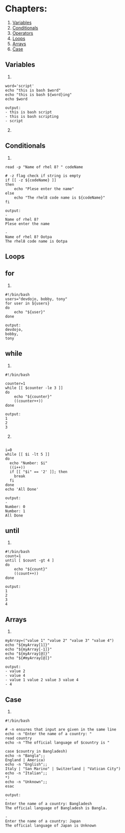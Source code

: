 # Chapters:
1. [Variables](#varaibles)
2. [Conditionals](#conditionals)
3. [Operators](#operators)
4. [Loops](#loops)
5. [Arrays](#arrays)
6. [Case](#case)

## Variables
1. 
```#!/bin/bash
word='script'
echo "this is bash $word"
echo "this is bash ${word}ing"
echo $word

output: 
- this is bash script
- this is bash scripting
- script
```
2.

## Conditionals
1.
```#!/bin/bash
read -p "Name of rhel 8? " codeName

# -z flag check if string is empty
if [[ -z ${codeName} ]]
then 
    echo "Plese enter the name"
else
    echo "The rhel8 code name is ${codeName}"
fi

output:
-
Name of rhel 8? 
Plese enter the name

-
Name of rhel 8? Ootpa        
The rhel8 code name is Ootpa

```
## Loops

## for
1.
```
#!/bin/bash
users="devdojo, bobby, tony"
for user in ${users}
do 
    echo "${user}"
done

output: 
devdojo,
bobby,
tony
```

## while
1.
```
#!/bin/bash

counter=1
while [[ $counter -le 3 ]]
do
    echo "${counter}"
    ((counter++))
done

output: 
1
2
3
```
2.
```#!/bin/bash

i=0
while [[ $i -lt 5 ]]
do
  echo "Number: $i"
  ((i++))
  if [[ "$i" == '2' ]]; then
    break
  fi
done
echo 'All Done'

output: 
- 
Number: 0
Number: 1
All Done
```
## until
1.
```
#!/bin/bash
count=1
until [ $count -gt 4 ]
do
    echo "${count}"
    ((count++))
done

output:
1
2
3
4
```
## Arrays
1.
```#!/bin/bash
myArray=("value 1" "value 2" "value 3" "value 4")
echo "${myArray[1]}"
echo "${myArray[-1]}"
echo "${myArray[@]}"
echo "${#myArray[@]}"

output: 
- value 2
- value 4
- value 1 value 2 value 3 value 4
- 4
```
## Case
1.
```
#!/bin/bash

# -n ensures that input are given in the same line
echo -n "Enter the name of a country: "
read country
echo -n "The official language of $country is "

case $country in Bangladesh)
echo -n "Bangla";;
England | America)
echo -n "English";;
Italy | "San Marino" | Switzerland | "Vatican City")
echo -n "Italian";;
*)
echo -n "Unknown";;
esac

output: 
-
Enter the name of a country: Bangladesh
The official language of Bangladesh is Bangla.

-
Enter the name of a country: Japan
The official language of Japan is Unknown
```
